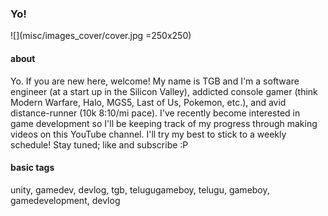 ### Yo!
![](misc/images_cover/cover.jpg =250x250)

#### about
Yo. If you are new here, welcome! My name is TGB and I'm a software engineer (at a start up in the Silicon Valley), addicted console gamer (think Modern Warfare, Halo, MGS5, Last of Us, Pokemon, etc.), and avid distance-runner (10k 8:10/mi pace). I've recently become interested in game development so I'll be keeping track of my progress through making videos on this YouTube channel. I'll try my best to stick to a weekly schedule! Stay tuned; like and subscribe :P

#### basic tags
unity, gamedev, devlog, tgb, telugugameboy, telugu, gameboy, gamedevelopment, devlog

